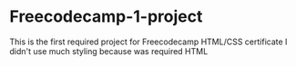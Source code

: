 # Freecodecamp-1-project
This is the first required project for Freecodecamp HTML/CSS certificate
I didn't use much styling because was required HTML
